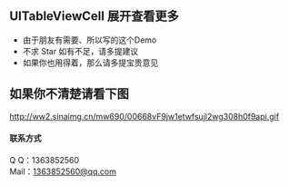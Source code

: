 ## UITableViewCell 展开查看更多
* 由于朋友有需要、所以写的这个Demo
* 不求 Star 如有不足，请多提建议
* 如果你也用得着，那么请多提宝贵意见

## 如果你不清楚请看下图
http://ww2.sinaimg.cn/mw690/00668vF9jw1etwfsujl2wg308h0f9api.gif

#### 联系方式  <br />
Q    Q：1363852560 <br />
Mail：1363852560@qq.com<br />
